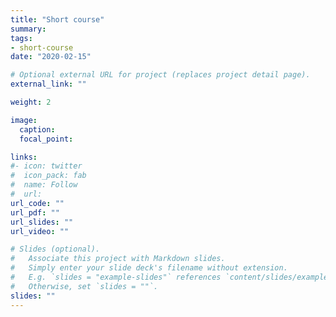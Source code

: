 ```yaml
---
title: "Short course"
summary: 
tags:
- short-course
date: "2020-02-15"

# Optional external URL for project (replaces project detail page).
external_link: ""

weight: 2

image:
  caption: 
  focal_point: 

links:
#- icon: twitter
#  icon_pack: fab
#  name: Follow
#  url: 
url_code: ""
url_pdf: ""
url_slides: ""
url_video: ""

# Slides (optional).
#   Associate this project with Markdown slides.
#   Simply enter your slide deck's filename without extension.
#   E.g. `slides = "example-slides"` references `content/slides/example-slides.md`.
#   Otherwise, set `slides = ""`.
slides: ""
---
```



